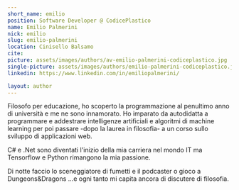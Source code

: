 ```yaml
---
short_name: emilio
position: Software Developer @ CodicePlastico
name: Emilio Palmerini
nick: emilio
slug: emilio-palmerini
location: Cinisello Balsamo
cite: 
picture: assets/images/authors/av-emilio-palmerini-codiceplastico.jpg
single-picture: assets/images/authors/emilio-palmerini-codiceplastico.jpg
linkedin: https://www.linkedin.com/in/emiliopalmerini/

layout: author
---
```


<p>Filosofo per educazione, ho scoperto la programmazione al penultimo anno di università e me ne sono innamorato. Ho imparato da autodidatta a programmare e addestrare intelligenze artificiali e algoritmi di machine learning per poi passare -dopo la laurea in filosofia- a un corso sullo sviluppo di applicazioni web.</p>
<p>C# e .Net sono diventati l'inizio della mia carriera nel mondo IT ma Tensorflow e Python rimangono la mia passione.</p>
<p>Di notte faccio lo sceneggiatore di fumetti e il podcaster o gioco a Dungeons&Dragons ...e ogni tanto mi capita ancora di discutere di filosofia.</p>